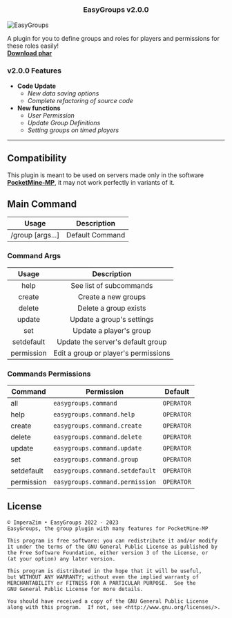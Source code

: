 # <h3 align="center">EasyGroups v2.0.0</h3> 
![EasyGroups](https://raw.githubusercontent.com/ImperaZim/EasyGroups/v2.0/metadata/groups_20230103054903.png)

A plugin for you to define groups and roles for players and permissions for these roles easily! <br> **[Download phar]()**
### v2.0.0 Features
- **Code Update**
  - *New data saving options*
  - *Complete refactoring of source code*
- **New functions**
  - *User Permission*
  - *Update Group Definitions*
  - *Setting groups on timed players*
- - - -
## Compatibility 
This plugin is meant to be used on servers made only in the software **[PocketMine-MP](https://github.com/pmmp/PocketMine-MP)**, it may not work perfectly in variants of it.

## Main Command
| Usage |   Description   |
| :---: | :---------: |
| /group [args...] | Default Command |

### Command Args
| Usage | Description |
| :-----: | :---------: | 
| help | See list of subcommands |
| create | Create a new groups | 
| delete | Delete a group exists |
| update | Update a group's settings |
|  set   | Update a player's group |
| setdefault | Update the server's default group |
| permission | Edit a group or player's permissions |

### Commands Permissions
| Command | Permission | Default |
| ------- | ---------- | ------- |
| all | `easygroups.command` | `OPERATOR` |
| help | `easygroups.command.help` | `OPERATOR` |
| create | `easygroups.command.create` | `OPERATOR` |
| delete | `easygroups.command.delete` | `OPERATOR` |
| update | `easygroups.command.update` | `OPERATOR` |
| set | `easygroups.command.group` | `OPERATOR` |
| setdefault | `easygroups.command.setdefault` | `OPERATOR` |
| permission | `easygroups.command.permission` | `OPERATOR` |

## License
```
© ImperaZim • EasyGroups 2022 - 2023
EasyGroups, the group plugin with many features for PocketMine-MP

This program is free software: you can redistribute it and/or modify
it under the terms of the GNU General Public License as published by
the Free Software Foundation, either version 3 of the License, or
(at your option) any later version.

This program is distributed in the hope that it will be useful,
but WITHOUT ANY WARRANTY; without even the implied warranty of
MERCHANTABILITY or FITNESS FOR A PARTICULAR PURPOSE.  See the
GNU General Public License for more details.

You should have received a copy of the GNU General Public License
along with this program.  If not, see <http://www.gnu.org/licenses/>.
``` 
